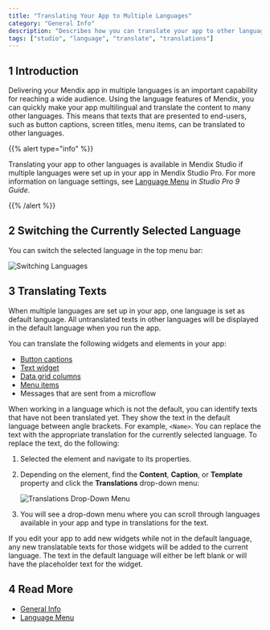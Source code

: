 ```yaml
---
title: "Translating Your App to Multiple Languages"
category: "General Info"
description: "Describes how you can translate your app to other languages."
tags: ["studio", "language", "translate", "translations"]
---
```


## 1 Introduction 

Delivering your Mendix app in multiple languages is an important capability for reaching a wide audience. Using the language features of Mendix, you can quickly make your app multilingual and translate the content to many other languages. This means that texts that are presented to end-users, such as button captions, screen titles, menu items, can be translated to other languages.  

{{% alert type="info" %}}

Translating your app to other languages is available in Mendix Studio if multiple languages were set up in your app in Mendix Studio Pro. For more information on language settings, see [Language Menu](/refguide/translatable-texts) in *Studio Pro 9 Guide*.  

{{% /alert %}}

## 2 Switching the Currently Selected Language

You can switch the selected language in the top menu bar:

![Switching Languages](attachments/language-support/selected-language.png)

## 3 Translating Texts

When multiple languages are set up in your app, one language is set as default language. All untranslated texts in other languages will be displayed in the default language when you run the app.

You can translate the following widgets and elements in your app:

* [Button captions](page-editor-widgets-buttons#general)
* [Text widget](page-editor-widgets-text#content)
* [Data grid columns](page-editor-data-grid#grid-columns)
* [Menu items](navigation#properties-of-menu-items)
* Messages that are sent from a microflow

When working in a language which is not the default, you can identify texts that have not been translated yet. They show the text in the default language between angle brackets. For example, `<Name>`. You can replace the text with the appropriate translation for the currently selected language. To replace the text, do the following:

1. Selected the element and navigate to its properties.

2. Depending on the element, find the **Content**, **Caption**, or **Template** property and click the **Translations** drop-down menu:

    ![Translations Drop-Down Menu](attachments/language-support/translations-drop-down.png)

3. You will see a drop-down menu where you can scroll through languages available in your app and type in translations for the text. 

If you edit your app to add new widgets while not in the default language, any new translatable texts for those widgets will be added to the current language. The text in the default language will either be left blank or will have the placeholder text for the widget.

## 4 Read More

* [General Info](general)
* [Language Menu](/refguide/translatable-texts)

